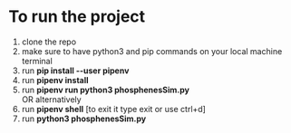# To run the project
1. clone the repo
2. make sure to have python3 and pip commands on your local machine terminal
3. run **pip install --user pipenv**
4. run **pipenv install**
5. run **pipenv run python3 phosphenesSim.py**  
OR alternatively  
5. run **pipenv shell** [to exit it type exit or use ctrl+d]
6. run **python3 phosphenesSim.py**
